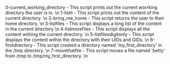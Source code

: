 0-current_working_directory - This script prints out the current worrking directory the user is in. \n
1-listit - This script prints out the content of the current directory. \n
2-bring_me_home - This script returns the user to their home directory. \n
3-listfiles - This script displays a long list of the content in the current directory \n
4-listmorefiles - This script displays all the content withing the current directory. \n
5-listfilesdigitonly - This script displays the content within the directory with their UIDs and GIDs. \n
6-firstdirectory - This script created a directory named 'my_first_directory' in the /tmp directory. \n
7-movethatfile - This script moves a file named 'betty' from /tmp to /tmp/my_first_directory. \n
